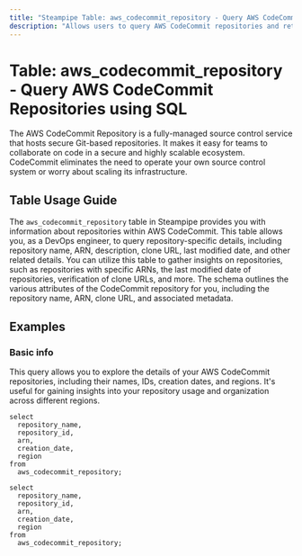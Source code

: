 ```yaml
---
title: "Steampipe Table: aws_codecommit_repository - Query AWS CodeCommit Repositories using SQL"
description: "Allows users to query AWS CodeCommit repositories and retrieve data such as repository name, ARN, description, clone URL, last modified date, and other related details."
---
```


# Table: aws_codecommit_repository - Query AWS CodeCommit Repositories using SQL

The AWS CodeCommit Repository is a fully-managed source control service that hosts secure Git-based repositories. It makes it easy for teams to collaborate on code in a secure and highly scalable ecosystem. CodeCommit eliminates the need to operate your own source control system or worry about scaling its infrastructure.

## Table Usage Guide

The `aws_codecommit_repository` table in Steampipe provides you with information about repositories within AWS CodeCommit. This table allows you, as a DevOps engineer, to query repository-specific details, including repository name, ARN, description, clone URL, last modified date, and other related details. You can utilize this table to gather insights on repositories, such as repositories with specific ARNs, the last modified date of repositories, verification of clone URLs, and more. The schema outlines the various attributes of the CodeCommit repository for you, including the repository name, ARN, clone URL, and associated metadata.

## Examples

### Basic info
This query allows you to explore the details of your AWS CodeCommit repositories, including their names, IDs, creation dates, and regions. It's useful for gaining insights into your repository usage and organization across different regions.

```sql+postgres
select
  repository_name,
  repository_id,
  arn,
  creation_date,
  region
from
  aws_codecommit_repository;
```

```sql+sqlite
select
  repository_name,
  repository_id,
  arn,
  creation_date,
  region
from
  aws_codecommit_repository;
```